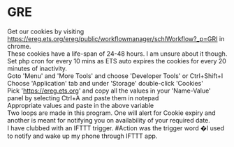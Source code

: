 # GRE
Get our cookies by visiting https://ereg.ets.org/ereg/public/workflowmanager/schlWorkflow?_p=GRI in chrome. 
<br/>
These cookies have a life-span of 24-48 hours.  I am unsure about it though. 
<br/>Set php cron for every 10 mins as ETS auto expires the cookies for every 20 minutes of inactivity.
<br/>
Goto 'Menu' and 'More Tools' and choose 'Developer Tools' or Ctrl+Shift+I
<br/>
Choose 'Application' tab and under 'Storage' double-click 'Cookies' 
<br/>
Pick 'https://ereg.ets.org' and copy all the values in your 'Name-Value' panel by selecting Ctrl+A and paste them in notepad
<br/>
Appropriate values and paste in the above variable
<br/>
Two loops are made in this program. One will alert for Cookie expiry and another is meant for notifying you on availability of your required date.
<br/>
I have clubbed with an IFTTT trigger. #Action was the trigger word �I used to notify and wake up my phone through IFTTT app.
		
